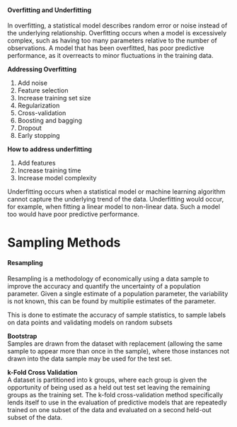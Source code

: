 #### Overfitting and Underfitting
In overfitting, a statistical model describes random error or noise instead of the underlying relationship.
Overfitting occurs when a model is excessively complex, such as having too many parameters relative to
the number of observations. A model that has been overfitted, has poor predictive performance, as it
overreacts to minor fluctuations in the training data.

**Addressing Overfitting**  
1. Add noise
2. Feature selection  
3. Increase training set size  
4. Regularization 
5.  Cross-validation  
6. Boosting and bagging  
7. Dropout  
8. Early stopping   


**How to address underfitting**  
1. Add features  
2. Increase training time  
3. Increase model complexity  

Underfitting occurs when a statistical model or machine learning algorithm cannot capture the underlying
trend of the data. Underfitting would occur, for example, when fitting a linear model to non-linear data.
Such a model too would have poor predictive performance.



# Sampling Methods

#### Resampling
Resampling is a methodology of economically using a data sample to improve the accuracy and quantify the uncertainty of a population parameter. Given a single estimate of a population parameter, the variability is not known, this can be found by multiplie estimates of the parameter. 

This is done to estimate the accuracy of sample statistics, to sample labels on data points and validating models on random subsets

**Bootstrap**  
Samples are drawn from the dataset with replacement (allowing the same sample to appear more than once in the sample), where those instances not drawn into the data sample may be used for the test set.

**k-Fold Cross Validation**  
A dataset is partitioned into k groups, where each group is given the opportunity of being used as a held out test set leaving the remaining groups as the training set. The k-fold cross-validation method specifically lends itself to use in the evaluation of predictive models that are repeatedly trained on one subset of the data and evaluated on a second held-out
subset of the data.

